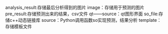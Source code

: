 analysis_result:存储最后分析得到的图片
image：存储用于预测的图片
pre_result:存储预测出来的结果，csv文件
qt——source：qt图形界面
so_file:存储c++动态链接库
source：Python调用函数so实现预测，结果分析
template：存储模板文件
